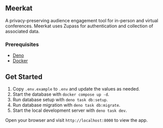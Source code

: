 ## Meerkat

A privacy-preserving audience engagement tool for in-person and virtual
conferences. Meerkat uses Zupass for authentication and collection of associated
data.

### Prerequisites

- [Deno](https://deno.land/)
- [Docker](https://www.docker.com/)

## Get Started

1. Copy `.env.example` to `.env` and update the values as needed.
2. Start the database with `docker compose up -d`.
3. Run database setup with `deno task db:setup`.
4. Run database migration with `deno task db:migrate`.
5. Start the local development server with `deno task dev`.

Open your browser and visit `http://localhost:8000` to view the app.

